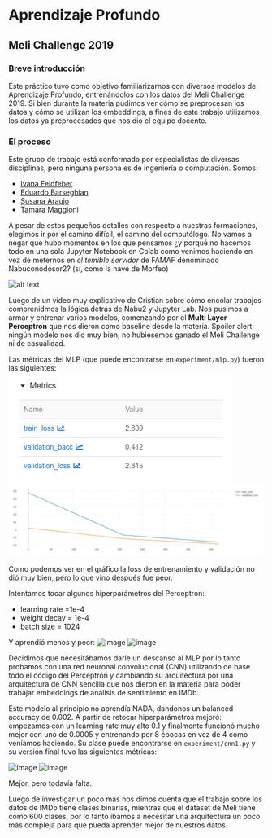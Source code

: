 
# Aprendizaje Profundo
## Meli Challenge 2019
### Breve introducción
Este práctico tuvo como objetivo familiarizarnos con diversos modelos de Aprendizaje Profundo, entrenándolos con los datos del Meli Challenge 2019.
Si bien durante la materia pudimos ver cómo se preprocesan los datos y cómo se utilizan los embeddings, a fines de este trabajo utilizamos los datos ya preprocesados que nos dio el equipo docente.

### El proceso
Este grupo de trabajo está conformado por especialistas de diversas disciplinas, pero ninguna persona es de ingeniería o computación.
Somos:
- [Ivana Feldfeber](https://github.com/ivanafeldfeber)
- [Eduardo Barseghian](https://github.com/EduBarseghian)
- [Susana Araujo](https://github.com/suaraujo)
- Tamara Maggioni

A pesar de estos pequeños detalles con respecto a nuestras formaciones, elegimos ir por el camino difícil, el camino del computólogo. No vamos a negar que hubo momentos en los que pensamos ¿y porqué no hacemos todo en una sola Jupyter Notebook en Colab como venimos haciendo en vez de meternos en _el temible servidor_ de FAMAF denominado Nabuconodosor2? (sí, como la nave de Morfeo)

![alt text](https://i.imgflip.com/5wn3wz.jpg) 

Luego de un video muy explicativo de Cristian sobre cómo encolar trabajos comprenidmos la lógica detrás de Nabu2 y Jupyter Lab. Nos pusimos a armar y entrenar varios modelos, comenzando por el **Multi Layer Perceptron** que nos dieron como baseline desde la materia. Spoiler alert: ningún modelo nos dio muy bien, no hubiesemos ganado el Meli Challenge ni de casualidad.

Las métricas del MLP (que puede encontrarse en ```experiment/mlp.py```) fueron las siguientes:
![alt text](https://github.com/ivanafeldfeber/diplo-datos-optativas/blob/main/AprendizajeProfundo/images/MLP.png?raw=true)
![alt text](https://github.com/ivanafeldfeber/diplo-datos-optativas/blob/main/AprendizajeProfundo/images/MLP%20graph.png?raw=true)

Como podemos ver en el gráfico la loss de entrenamiento y validación no dió muy bien, pero lo que vino después fue peor.

Intentamos tocar algunos hiperparámetros del Perceptron:
- learning rate =1e-4
- weight decay = 1e-4
- batch size = 1024

Y aprendió menos y peor:
![image](https://user-images.githubusercontent.com/8229279/144724582-9c8dbdc5-7ef2-42e3-b783-cbac902f7081.png)
![image](https://user-images.githubusercontent.com/8229279/144724589-29cfb03b-4925-4149-a6ce-90646efc9a1f.png)

Decidimos que necesitábamos darle un descanso al MLP por lo tanto probamos con una red neuronal convolucional (CNN) utilizando de base todo el código del Perceptrón y cambiando su arquitectura por una arquitectura de CNN sencilla que nos dieron en la materia para poder trabajar embeddings de análisis de sentimiento en IMDb.

Este modelo al principio no aprendía NADA, dandonos un balanced accuracy de 0.002. A partir de retocar hiperparámetros mejoró: empezamos con un learning rate muy alto 0.1 y finalmente funcionó mucho mejor con uno de 0.0005 y entrenando por 8 épocas en vez de 4 como veníamos haciendo. Su clase puede encontrarse en ```experiment/cnn1.py``` y su versión final tuvo las siguientes métricas:

![image](https://user-images.githubusercontent.com/8229279/144724616-9846f478-f904-48c5-ac32-573a3466f63c.png)
![image](https://user-images.githubusercontent.com/8229279/144724620-f563762d-290e-495b-aca9-62073616cc7b.png)

Mejor, pero todavía falta.

Luego de investigar un poco más nos dimos cuenta que el trabajo sobre los datos de IMDb tiene clases binarias, mientras que el dataset de Meli tiene como 600 clases, por lo tanto íbamos a necesitar una arquitectura un poco más compleja para que pueda aprender mejor de nuestros datos. 





